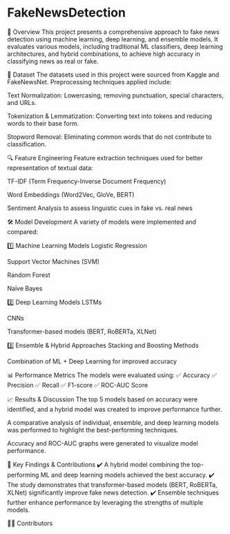 # FakeNewsDetection
📌 Overview
This project presents a comprehensive approach to fake news detection using machine learning, deep learning, and ensemble models. It evaluates various models, including traditional ML classifiers, deep learning architectures, and hybrid combinations, to achieve high accuracy in classifying news as real or fake.

📂 Dataset
The datasets used in this project were sourced from Kaggle and FakeNewsNet. Preprocessing techniques applied include:

Text Normalization: Lowercasing, removing punctuation, special characters, and URLs.

Tokenization & Lemmatization: Converting text into tokens and reducing words to their base form.

Stopword Removal: Eliminating common words that do not contribute to classification.

🔍 Feature Engineering
Feature extraction techniques used for better representation of textual data:

TF-IDF (Term Frequency-Inverse Document Frequency)

Word Embeddings (Word2Vec, GloVe, BERT)

Sentiment Analysis to assess linguistic cues in fake vs. real news

🛠 Model Development
A variety of models were implemented and compared:

1️⃣ Machine Learning Models
Logistic Regression

Support Vector Machines (SVM)

Random Forest

Naïve Bayes

2️⃣ Deep Learning Models
LSTMs

CNNs

Transformer-based models (BERT, RoBERTa, XLNet)

3️⃣ Ensemble & Hybrid Approaches
Stacking and Boosting Methods

Combination of ML + Deep Learning for improved accuracy

📊 Performance Metrics
The models were evaluated using:
✅ Accuracy
✅ Precision
✅ Recall
✅ F1-score
✅ ROC-AUC Score

📈 Results & Discussion
The top 5 models based on accuracy were identified, and a hybrid model was created to improve performance further.

A comparative analysis of individual, ensemble, and deep learning models was performed to highlight the best-performing techniques.

Accuracy and ROC-AUC graphs were generated to visualize model performance.

📌 Key Findings & Contributions
✔️ A hybrid model combining the top-performing ML and deep learning models achieved the best accuracy.
✔️ The study demonstrates that transformer-based models (BERT, RoBERTa, XLNet) significantly improve fake news detection.
✔️ Ensemble techniques further enhance performance by leveraging the strengths of multiple models.

👨‍💻 Contributors
